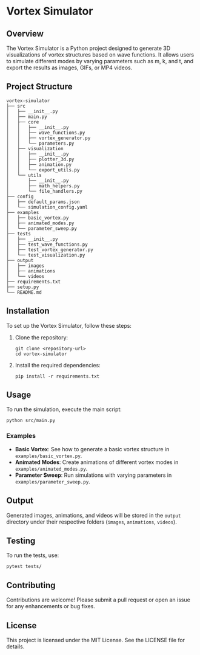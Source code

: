 # Vortex Simulator

## Overview
The Vortex Simulator is a Python project designed to generate 3D visualizations of vortex structures based on wave functions. It allows users to simulate different modes by varying parameters such as m, k, and t, and export the results as images, GIFs, or MP4 videos.

## Project Structure
```
vortex-simulator
├── src
│   ├── __init__.py
│   ├── main.py
│   ├── core
│   │   ├── __init__.py
│   │   ├── wave_functions.py
│   │   ├── vortex_generator.py
│   │   └── parameters.py
│   ├── visualization
│   │   ├── __init__.py
│   │   ├── plotter_3d.py
│   │   ├── animation.py
│   │   └── export_utils.py
│   └── utils
│       ├── __init__.py
│       ├── math_helpers.py
│       └── file_handlers.py
├── config
│   ├── default_params.json
│   └── simulation_config.yaml
├── examples
│   ├── basic_vortex.py
│   ├── animated_modes.py
│   └── parameter_sweep.py
├── tests
│   ├── __init__.py
│   ├── test_wave_functions.py
│   ├── test_vortex_generator.py
│   └── test_visualization.py
├── output
│   ├── images
│   ├── animations
│   └── videos
├── requirements.txt
├── setup.py
└── README.md
```

## Installation
To set up the Vortex Simulator, follow these steps:

1. Clone the repository:
   ```
   git clone <repository-url>
   cd vortex-simulator
   ```

2. Install the required dependencies:
   ```
   pip install -r requirements.txt
   ```

## Usage
To run the simulation, execute the main script:
```
python src/main.py
```

### Examples
- **Basic Vortex**: See how to generate a basic vortex structure in `examples/basic_vortex.py`.
- **Animated Modes**: Create animations of different vortex modes in `examples/animated_modes.py`.
- **Parameter Sweep**: Run simulations with varying parameters in `examples/parameter_sweep.py`.

## Output
Generated images, animations, and videos will be stored in the `output` directory under their respective folders (`images`, `animations`, `videos`).

## Testing
To run the tests, use:
```
pytest tests/
```

## Contributing
Contributions are welcome! Please submit a pull request or open an issue for any enhancements or bug fixes.

## License
This project is licensed under the MIT License. See the LICENSE file for details.